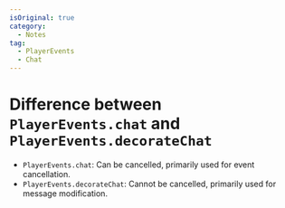 ```yaml
---
isOriginal: true
category:
  - Notes
tag:
  - PlayerEvents
  - Chat
---
```


# Difference between `PlayerEvents.chat` and `PlayerEvents.decorateChat`

- `PlayerEvents.chat`: Can be cancelled, primarily used for event cancellation.
- `PlayerEvents.decorateChat`: Cannot be cancelled, primarily used for message modification.